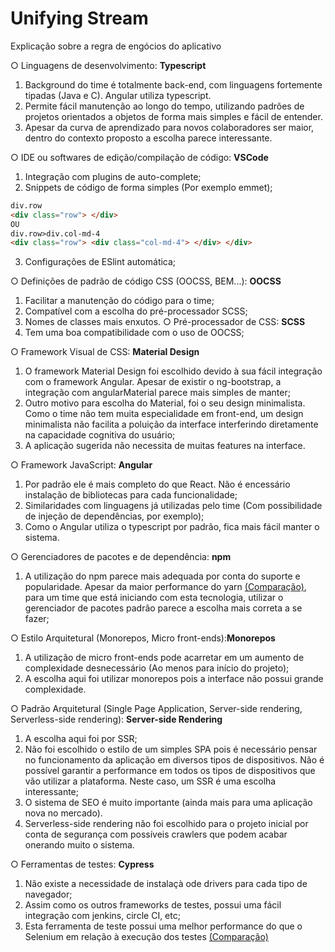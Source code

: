 # Unifying Stream
Explicação sobre a regra de engócios do aplicativo


○ Linguagens de desenvolvimento: **Typescript** 
1. Background do time é totalmente back-end, com linguagens fortemente tipadas (Java e C). Angular utiliza typescript.
2. Permite fácil manutenção ao longo do tempo, utilizando padrões de projetos orientados a objetos de forma mais simples e fácil de entender.
3. Apesar da curva de aprendizado para novos colaboradores ser maior, dentro do contexto proposto a escolha parece interessante.


○ IDE ou softwares de edição/compilação de código: **VSCode**
1. Integração com plugins de auto-complete;
2. Snippets de código de forma simples (Por exemplo emmet);
```html
div.row
<div class="row"> </div>
OU
div.row>div.col-md-4
<div class="row"> <div class="col-md-4"> </div> </div>
```
3. Configurações de ESlint automática;


○ Definições de padrão de código CSS (OOCSS, BEM...): **OOCSS**
1. Facilitar a manutenção do código para o time;
2. Compatível com a escolha do pré-processador SCSS;
3. Nomes de classes mais enxutos.
○ Pré-processador de CSS: **SCSS**
1. Tem uma boa compatibilidade com o uso de OOCSS;


○ Framework Visual de CSS: **Material Design**
1. O framework Material Design foi escolhido devido à sua fácil integração com o framework Angular. Apesar de existir o ng-bootstrap, a integração com angularMaterial parece mais simples de manter;
2. Outro motivo para escolha do Material, foi o seu design minimalista. Como o time não tem muita especialidade em front-end, um design minimalista não facilita a poluição da interface interferindo diretamente na capacidade cognitiva do usuário;
3. A aplicação sugerida não necessita de muitas features na interface.


○ Framework JavaScript: **Angular**
1. Por padrão ele é mais completo do que React. Não é encessário instalação de bibliotecas para cada funcionalidade;
2. Similaridades com linguagens já utilizadas pelo time (Com possibilidade de injeção de dependências, por exemplo);
3. Como o Angular utiliza o typescript por padrão, fica mais fácil manter o sistema.


○ Gerenciadores de pacotes e de dependência: **npm**
1. A utilização do npm parece mais adequada por conta do suporte e popularidade. Apesar da maior performance do yarn [(Comparação)](https://www.whitesourcesoftware.com/free-developer-tools/blog/npm-vs-yarn-which-should-you-choose/#:~:text=As%20you%20can%20see%20above,pretty%20fast%20when%20using%20Yarn.), para um time que está iniciando com esta tecnologia, utilizar o gerenciador de pacotes padrão parece a escolha mais correta a se fazer;


○ Estilo Arquitetural (Monorepos, Micro front-ends):**Monorepos**
1. A utilização de micro front-ends pode acarretar em um aumento de complexidade desnecessário (Ao menos para início do projeto);
2. A escolha aqui foi utilizar monorepos pois a interface não possui grande complexidade.


○ Padrão Arquitetural (Single Page Application, Server-side rendering,
Serverless-side rendering): **Server-side Rendering**
1. A escolha aqui foi por SSR;
2. Não foi escolhido o estilo de um simples SPA pois é necessário pensar no funcionamento da aplicação em diversos tipos de dispositivos. Não é possível garantir a performance em todos os tipos de dispositivos que vão utilizar a plataforma. Neste caso, um SSR é uma escolha interessante;
3. O sistema de SEO é muito importante (ainda mais para uma aplicação nova no mercado).
4. Serverless-side rendering não foi escolhido para o projeto inicial por conta de segurança com possíveis crawlers que podem acabar onerando muito o sistema.


○ Ferramentas de testes: **Cypress**
1. Não existe a necessidade de instalaçà ode drivers para cada tipo de navegador;
2. Assim como os outros frameworks de testes, possui uma fácil integração com jenkins, circle CI, etc;
3. Esta ferramenta de teste possui uma melhor performance do que o Selenium em relação à execução dos testes [(Comparação)](https://www.lambdatest.com/blog/cypress-vs-selenium-comparison/)


